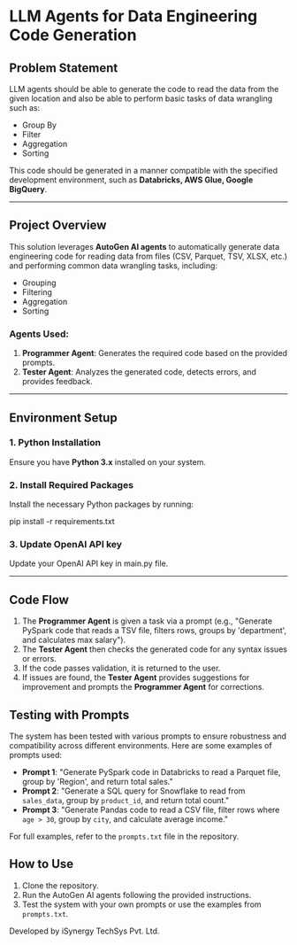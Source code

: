 # **LLM Agents for Data Engineering Code Generation**

## **Problem Statement**

LLM agents should be able to generate the code to read the data from the given location and also be able to perform basic tasks of data wrangling such as:
- Group By
- Filter
- Aggregation
- Sorting

This code should be generated in a manner compatible with the specified development environment, such as **Databricks, AWS Glue, Google BigQuery**.

---

## **Project Overview**

This solution leverages **AutoGen AI agents** to automatically generate data engineering code for reading data from files (CSV, Parquet, TSV, XLSX, etc.) and performing common data wrangling tasks, including:
- Grouping
- Filtering
- Aggregation
- Sorting

### **Agents Used:**
1. **Programmer Agent**: Generates the required code based on the provided prompts.
2. **Tester Agent**: Analyzes the generated code, detects errors, and provides feedback.

---

## **Environment Setup**

### **1. Python Installation**
Ensure you have **Python 3.x** installed on your system.

### **2. Install Required Packages**
Install the necessary Python packages by running:

pip install -r requirements.txt

### **3. Update OpenAI API key**
Update your OpenAI API key in main.py file.

---

## Code Flow
1. The **Programmer Agent** is given a task via a prompt (e.g., "Generate PySpark code that reads a TSV file, filters rows, groups by 'department', and calculates max salary").
2. The **Tester Agent** then checks the generated code for any syntax issues or errors.
3. If the code passes validation, it is returned to the user.
4. If issues are found, the **Tester Agent** provides suggestions for improvement and prompts the **Programmer Agent** for corrections.

## Testing with Prompts
The system has been tested with various prompts to ensure robustness and compatibility across different environments. Here are some examples of prompts used:

- **Prompt 1**: "Generate PySpark code in Databricks to read a Parquet file, group by 'Region', and return total sales."
- **Prompt 2**: "Generate a SQL query for Snowflake to read from `sales_data`, group by `product_id`, and return total count."
- **Prompt 3**: "Generate Pandas code to read a CSV file, filter rows where `age > 30`, group by `city`, and calculate average income."

For full examples, refer to the `prompts.txt` file in the repository.

## How to Use
1. Clone the repository.
2. Run the AutoGen AI agents following the provided instructions.
3. Test the system with your own prompts or use the examples from `prompts.txt`.


Developed by iSynergy TechSys Pvt. Ltd.
